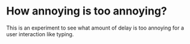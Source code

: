 How annoying is too annoying?
=================

This is an experiment to see what amount of delay is too annoying for a user interaction like typing.